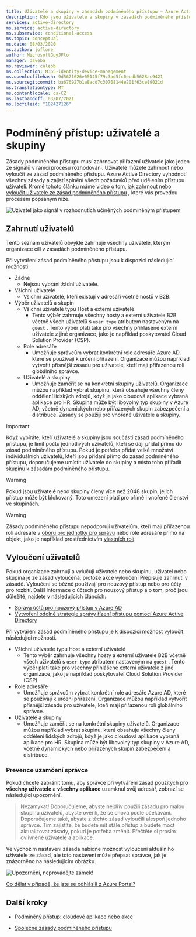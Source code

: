 ```yaml
---
title: Uživatelé a skupiny v zásadách podmíněného přístupu – Azure Active Directory
description: Kdo jsou uživatelé a skupiny v zásadách podmíněného přístupu Azure AD
services: active-directory
ms.service: active-directory
ms.subservice: conditional-access
ms.topic: conceptual
ms.date: 08/03/2020
ms.author: joflore
author: MicrosoftGuyJFlo
manager: daveba
ms.reviewer: calebb
ms.collection: M365-identity-device-management
ms.openlocfilehash: 9d5671626e05145f79c3ad5fc0ecdb5628ac9421
ms.sourcegitcommit: ba676927b1a8acd7c30708144e201f63ce89021d
ms.translationtype: MT
ms.contentlocale: cs-CZ
ms.lasthandoff: 03/07/2021
ms.locfileid: "102427126"
---
```

# <a name="conditional-access-users-and-groups"></a>Podmíněný přístup: uživatelé a skupiny

Zásady podmíněného přístupu musí zahrnovat přiřazení uživatele jako jeden ze signálů v rámci procesu rozhodování. Uživatele můžete zahrnout nebo vyloučit ze zásad podmíněného přístupu. Azure Active Directory vyhodnotí všechny zásady a zajistí splnění všech požadavků před udělením přístupu uživateli. Kromě tohoto článku máme video o [tom, jak zahrnout nebo vyloučit uživatele ze zásad podmíněného přístupu](https://www.youtube.com/watch?v=5DsW1hB3Jqs) , které vás provedou procesem popsaným níže. 

![Uživatel jako signál v rozhodnutích učiněných podmíněným přístupem](./media/concept-conditional-access-users-groups/conditional-access-users-and-groups.png)

## <a name="include-users"></a>Zahrnutí uživatelů

Tento seznam uživatelů obvykle zahrnuje všechny uživatele, kterým organizace cílí v zásadách podmíněného přístupu. 

Při vytváření zásad podmíněného přístupu jsou k dispozici následující možnosti:

- Žádné
   - Nejsou vybráni žádní uživatelé.
- Všichni uživatelé
   - Všichni uživatelé, kteří existují v adresáři včetně hostů v B2B.
- Výběr uživatelů a skupin
   - Všichni uživatelé typu Host a externí uživatelé
      - Tento výběr zahrnuje všechny hosty a externí uživatele B2B včetně všech uživatelů s `user type` atributem nastaveným na `guest` . Tento výběr platí také pro všechny přihlášené externí uživatele z jiné organizace, jako je například poskytovatel Cloud Solution Provider (CSP). 
   - Role adresáře
      - Umožňuje správcům vybrat konkrétní role adresáře Azure AD, které se používají k určení přiřazení. Organizace můžou například vytvořit přísnější zásadu pro uživatele, kteří mají přiřazenou roli globálního správce.
   - Uživatelé a skupiny
      - Umožňuje zaměřit se na konkrétní skupiny uživatelů. Organizace můžou například vybrat skupinu, která obsahuje všechny členy oddělení lidských zdrojů, když je jako cloudová aplikace vybraná aplikace pro HR. Skupina může být libovolný typ skupiny v Azure AD, včetně dynamických nebo přiřazených skupin zabezpečení a distribuce. Zásady se použijí pro vnořené uživatele a skupiny.

> [!IMPORTANT]
> Když vybíráte, kteří uživatelé a skupiny jsou součástí zásad podmíněného přístupu, je limit počtu jednotlivých uživatelů, kteří se dají přidat přímo do zásad podmíněného přístupu. Pokud je potřeba přidat velké množství individuálních uživatelů, kteří jsou přidaní přímo do zásad podmíněného přístupu, doporučujeme umístit uživatele do skupiny a místo toho přiřadit skupinu k zásadám podmíněného přístupu.

> [!WARNING]
> Pokud jsou uživatelé nebo skupiny členy více než 2048 skupin, jejich přístup může být blokovaný. Toto omezení platí pro přímé i vnořené členství ve skupinách.

> [!WARNING]
> Zásady podmíněného přístupu nepodporují uživatelům, kteří mají přiřazenou roli adresáře v [oboru pro jednotky pro správu](../roles/admin-units-assign-roles.md) nebo role adresáře přímo na objekt, jako je například prostřednictvím [vlastních rolí](../roles/custom-create.md).

## <a name="exclude-users"></a>Vyloučení uživatelů

Pokud organizace zahrnují a vylučují uživatele nebo skupinu, uživatel nebo skupina je ze zásad vyloučená, protože akce vyloučení Přepisuje zahrnutí v zásadě. Vyloučení se běžně používají pro nouzový přístup nebo pro účty pro rozbití. Další informace o účtech pro nouzový přístup a o tom, proč jsou důležité, najdete v následujících článcích: 

* [Správa účtů pro nouzový přístup v Azure AD](../roles/security-emergency-access.md)
* [Vytvoření odolné strategie správy řízení přístupu pomocí Azure Active Directory](../authentication/concept-resilient-controls.md)

Při vytváření zásad podmíněného přístupu je k dispozici možnost vyloučit následující možnosti.

- Všichni uživatelé typu Host a externí uživatelé
   - Tento výběr zahrnuje všechny hosty a externí uživatele B2B včetně všech uživatelů s `user type` atributem nastaveným na `guest` . Tento výběr platí také pro všechny přihlášené externí uživatele z jiné organizace, jako je například poskytovatel Cloud Solution Provider (CSP). 
- Role adresáře
   - Umožňuje správcům vybrat konkrétní role adresáře Azure AD, které se používají k určení přiřazení. Organizace můžou například vytvořit přísnější zásadu pro uživatele, kteří mají přiřazenou roli globálního správce.
- Uživatelé a skupiny
   - Umožňuje zaměřit se na konkrétní skupiny uživatelů. Organizace můžou například vybrat skupinu, která obsahuje všechny členy oddělení lidských zdrojů, když je jako cloudová aplikace vybraná aplikace pro HR. Skupina může být libovolný typ skupiny v Azure AD, včetně dynamických nebo přiřazených skupin zabezpečení a distribuce.

### <a name="preventing-administrator-lockout"></a>Prevence uzamčení správce

Pokud chcete zabránit tomu, aby správce při vytváření zásad použitých pro **všechny uživatele** a **všechny aplikace** uzamknul svůj adresář, zobrazí se následující upozornění.

> Nezamykat! Doporučujeme, abyste nejdřív použili zásadu pro malou skupinu uživatelů, abyste ověřili, že se chová podle očekávání. Doporučujeme také, abyste z těchto zásad vyloučili alespoň jednoho správce. Tím zajistíte, že budete mít stále přístup a budete moct aktualizovat zásady, pokud je potřeba změnit. Přečtěte si prosím ovlivněné uživatele a aplikace.

Ve výchozím nastavení zásada nabídne možnost vyloučení aktuálního uživatele ze zásad, ale toto nastavení může přepsat správce, jak je znázorněno na následujícím obrázku. 

![Upozornění, neprovádějte zámek!](./media/concept-conditional-access-users-groups/conditional-access-users-and-groups-lockout-warning.png)

[Co dělat v případě, že jste se odhlásili z Azure Portal?](troubleshoot-conditional-access.md#what-to-do-if-you-are-locked-out-of-the-azure-portal)

## <a name="next-steps"></a>Další kroky

- [Podmíněný přístup: cloudové aplikace nebo akce](concept-conditional-access-cloud-apps.md)

- [Společné zásady podmíněného přístupu](concept-conditional-access-policy-common.md)
